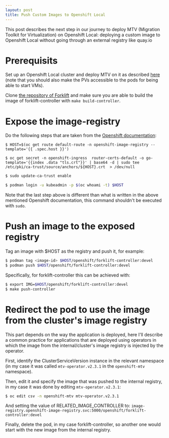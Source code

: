 ```yaml
---
layout: post
title: Push Custom Images to Openshift Local
---
```


This post describes the next step in our journey to deploy MTV (Migration Toolkit for Virtualization) on Openshift Local: deploying a custom image to Openshift Local without going through an external registry like quay.io

# Prerequisits

Set up an Openshift Local cluster and deploy MTV on it as described [here](http://ahadas.com/mtv-on-openshift-local/) (note that you should also make the PVs accessible to the pods for being able to start VMs).  

Clone [the repository of Forklift](https://github.com/kubev2v/forklift) and make sure you are able to build the image of forklift-controller with `make build-controller`.

# Expose the image-registry

Do the following steps that are taken from the [Openshift documentation](https://docs.openshift.com/container-platform/4.11/registry/securing-exposing-registry.html):  

```
$ HOST=$(oc get route default-route -n openshift-image-registry --template='{{ .spec.host }}')
```

```
$ oc get secret -n openshift-ingress  router-certs-default -o go-template='{{index .data "tls.crt"}}' | base64 -d | sudo tee /etc/pki/ca-trust/source/anchors/${HOST}.crt  > /dev/null
```

```bash
$ sudo update-ca-trust enable
```

```bash
$ podman login -u kubeadmin -p $(oc whoami -t) $HOST
```

Note that the last step above is different than what is written in the above mentioned Openshift documentation, this command shouldn't be executed with `sudo`.

# Push an image to the exposed registry

Tag an image with $HOST as the registry and push it, for example:
```bash
$ podman tag <image-id> $HOST/openshift/forklift-controller:devel
$ podman push $HOST/openshift/forklift-controller:devel
```

Specifically, for forklift-controller this can be achieved with:
```bash
$ export IMG=$HOST/openshift/forklift-controller:devel
$ make push-controller
``` 

# Redirect the pod to use the image from the cluster's image registry
This part depends on the way the application is deployed, here I'll describe a common practice for applications that are deployed using operators in which the image from the internal/cluster's image registry is injected by the operator.  

First, identify the ClusterServiceVersion instance in the relevant namespace (in my case it was called `mtv-operator.v2.3.1` in the `openshift-mtv` namespace).  

Then, edit it and specify the image that was pushed to the internal registry, in my case it was done by editing `mtv-operator.v2.3.1`:
```bash
$ oc edit csv -n openshift-mtv mtv-operator.v2.3.1
```
And setting the value of RELATED_IMAGE_CONTROLLER to: `image-registry.openshift-image-registry.svc:5000/openshift/forklift-controller:devel`

Finally, delete the pod, in my case forklift-controller, so another one would start with the new image from the internal registry.
